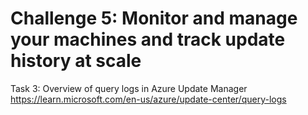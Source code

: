# Challenge 5: Monitor and manage your machines and track update history at scale


Task 3: Overview of query logs in Azure Update Manager
https://learn.microsoft.com/en-us/azure/update-center/query-logs